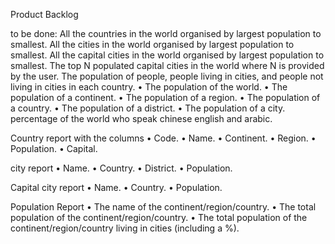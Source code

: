 Product Backlog

to be done:
All the countries in the world organised by largest population to smallest.
All the cities in the world organised by largest population to smallest.
All the capital cities in the world organised by largest population to smallest.
The top N populated capital cities in the world where N is provided by the
user.
The population of people, people living in cities, and people not living in cities
in each country.
• The population of the world.
• The population of a continent.
• The population of a region.
• The population of a country.
• The population of a district.
• The population of a city.
percentage of the world who speak chinese english and arabic.

Country report with the columns
• Code.
• Name.
• Continent.
• Region.
• Population.
• Capital.

city report
• Name.
• Country.
• District.
• Population.

Capital city report
• Name.
• Country.
• Population.

Population Report
• The name of the continent/region/country.
• The total population of the continent/region/country.
• The total population of the continent/region/country living in cities (including
a %).